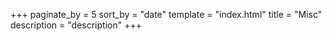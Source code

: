 +++
paginate_by = 5
sort_by = "date"
template = "index.html"
title = "Misc"
description = "description"
+++
